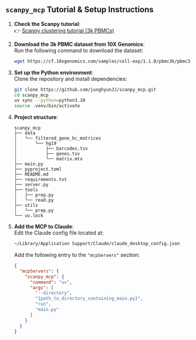 
## `scanpy_mcp` Tutorial & Setup Instructions

1. **Check the Scanpy tutorial**:  
   👉 [Scanpy clustering tutorial (3k PBMCs)](https://scanpy.readthedocs.io/en/stable/tutorials/basics/clustering-2017.html)

2. **Download the 3k PBMC dataset from 10X Genomics**:  
   Run the following command to download the dataset:

   ```bash
   wget https://cf.10xgenomics.com/samples/cell-exp/1.1.0/pbmc3k/pbmc3k_filtered_gene_bc_matrices.tar.gz
   ```

3. **Set up the Python environment**:  
   Clone the repository and install dependencies:

   ```bash
   git clone https://github.com/junghyunJJ/scanpy_mcp.git
   cd scanpy_mcp
   uv sync --python=python3.10
   source .venv/bin/activate
   ```

4. **Project structure**:
   ```
   scanpy_mcp
   ├── data
   │   └── filtered_gene_bc_matrices
   │       └── hg19
   │           ├── barcodes.tsv
   │           ├── genes.tsv
   │           └── matrix.mtx
   ├── main.py
   ├── pyproject.toml
   ├── README.md
   ├── requirements.txt
   ├── server.py
   ├── tools
   │   ├── prep.py
   │   └── read.py
   ├── utils
   │   └── prep.py
   └── uv.lock
   ```

5. **Add the MCP to Claude**:  
   Edit the Claude config file located at:

   ```bash
   ~/Library/Application Support/Claude/claude_desktop_config.json
   ```

   Add the following entry to the `"mcpServers"` section:

   ```json
   {
     "mcpServers": {
       "scanpy_mcp": {
         "command": "uv",
         "args": [
           "--directory",
           "{path_to_directory_containing_main.py}",
           "run",
           "main.py"
         ]
       }
     }
   }
   ```
